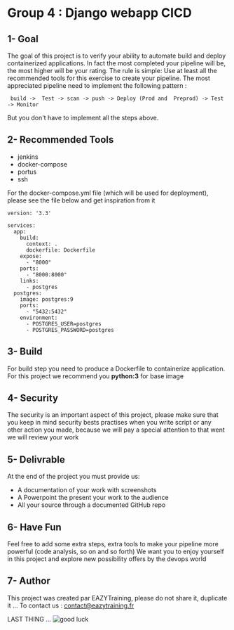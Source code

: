 # Group 4 : Django webapp CICD

## 1- Goal
The goal of this project is to verify your ability to automate build and deploy containerized applications.
In fact the most completed your pipeline will be, the most higher will be your rating.
The rule is simple: Use at least all the recommended tools for this exercise to create your pipeline.
The most appreciated pipeline need to implement the following pattern :
```
 build ->  Test -> scan -> push -> Deploy (Prod and  Preprod) -> Test -> Monitor
```
But you don't have to implement all the steps above.

## 2- Recommended Tools

- jenkins
- docker-compose
- portus
- ssh

For the docker-compose.yml file (which will be used for deployment), please see the file below and get inspiration from it

```
version: '3.3'

services:
  app:
    build:
      context: .
      dockerfile: Dockerfile
    expose:
      - "8000"
    ports:
      - "8000:8000"
    links:
      - postgres
  postgres:
    image: postgres:9
    ports:
      - "5432:5432"
    environment:
      - POSTGRES_USER=postgres
      - POSTGRES_PASSWORD=postgres
```      

## 3- Build

For build step you need to produce a Dockerfile to containerize application.
For this project we recommend you **python:3** for base image

## 4- Security

The security is an important aspect of this project, please make sure that you keep in mind security bests practises when you write script or any other action you made, because we will pay a special attention to that went we will review your work

## 5- Delivrable

At the end of the project you must provide us:
- A documentation of your work with screenshots
- A Powerpoint the present your work to the audience
- All your source through a documented GitHub repo

## 6- Have Fun

Feel free to add some extra steps, extra tools to make your pipeline more powerful (code analysis, so on and so forth)
We want you to enjoy yourself in this project and explore new possibility offers by the devops world

## 7- Author
This project was created par EAZYTraining, please do not share it, duplicate it ...
To contact us : contact@eazytraining.fr

LAST THING ...
![good luck](https://user-images.githubusercontent.com/18481009/84582398-cad38100-adeb-11ea-95e3-2a9d4c0d5437.gif)

